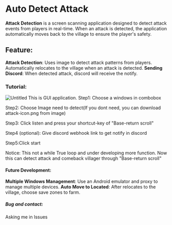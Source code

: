 # Auto Detect Attack

**Attack Detection** is a screen scanning application designed to detect attack events from players in real-time. When an attack is detected, the application automatically moves back to the village to ensure the player's safety.

## Feature:
**Attack Detection**: Uses image to detect attack patterns from players. Automatically relocates to the village when an attack is detected.
**Sending Discord**: When detected attack, discord will receive the notify.

### Tutorial:
![Untitled](https://github.com/user-attachments/assets/720f7116-e851-4850-acb8-c1e7050e5eb0)
This is GUI application.
Step1: Choose a windows in combobox

Step2: Choose Image need to detect(If you dont need, you can download attack-icon.png from image)

Step3: Click listen and press your shortcut-key of "Base-return scroll"

Step4 (optional): Give discord webhook link to get notify in discord

Step5:Click start

Notice: This not a while True loop and under developing more function. Now this can detect attack and comeback villager through "Base-return scroll"

#### Future Development:
**Multiple Windows Management**: Use an Android emulator and proxy to manage multiple devices.
**Auto Move to Located**: After relocates to the village, choose save zones to farm.

##### Bug and contact:
Asking me in Issues
